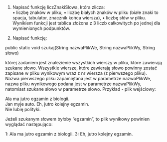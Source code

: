 1. Napisać funkcję liczZnakiSlowa, która zlicza:  
• liczbę znaków w pliku,
• liczbę białych znaków w pliku (białe znaki to spacja, tabulator, znacznik końca wiersza), 
• liczbę słów w pliku.  
Wynikiem funkcji jest tablica złożona z 3 liczb całkowitych po jednej dla wymienionych podpunktów. 
 
2. Napisać funkcję:  
 
public static void szukaj(String nazwaPlikWe, String nazwaPlikWy, String słowo) 
 
której zadaniem jest znalezienie wszystkich wierszy w pliku, które zawierają szukane słowo. Wszystkie wiersze, które zawierają słowo powinny zostać zapisane w pliku wynikowym wraz z nr wiersza (z pierwszego pliku). Nazwa pierwszego pliku zapamiętana jest w parametrze nazwaPlikWe, nazwa pliku wynikowego podana jest w parametrze nazwaPlikWy, natomiast szukane słowo w parametrze słowo.  Przykład - plik wejściowy: 
 
 Ala ma jutro egzamin z biologii.  
 Jan myje auto. Eh, jutro kolejny egzamin.  
 Nie lubię polityki. 
 
Jeżeli szukanym słowem byłoby ”egzamin”, to plik wynikowy powinien wyglądać następująco:  
 
1: Ala ma jutro egzamin z biologii. 
3: Eh, jutro kolejny egzamin. 

 
